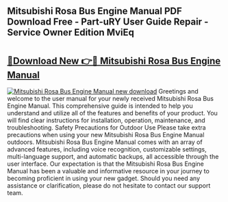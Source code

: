 ## Mitsubishi Rosa Bus Engine Manual PDF Download Free - Part-uRY User Guide Repair - Service Owner Edition MviEq

# <h2><a href="http://bc72776.oget.top/?id=Mitsubishi+Rosa+Bus+Engine+Manual">🔗Download New 👉🔴 Mitsubishi Rosa Bus Engine Manual</a></h2>

[![Mitsubishi Rosa Bus Engine Manual new download](https://i.imgur.com/5g1atiW.png)](http://bc72776.oget.top/?id=Mitsubishi+Rosa+Bus+Engine+Manual)
Greetings and welcome to the user manual for your newly received Mitsubishi Rosa Bus Engine Manual. This comprehensive guide is intended to help you understand and utilize all of the features and benefits of your product. You will find clear instructions for installation, operation, maintenance, and troubleshooting. Safety Precautions for Outdoor Use Please take extra precautions when using your new Mitsubishi Rosa Bus Engine Manual outdoors. Mitsubishi Rosa Bus Engine Manual comes with an array of advanced features, including voice recognition, customizable settings, multi-language support, and automatic backups, all accessible through the user interface. Our expectation is that the Mitsubishi Rosa Bus Engine Manual has been a valuable and informative resource in your journey to becoming proficient in using your new gadget. Should you need any assistance or clarification, please do not hesitate to contact our support team.
